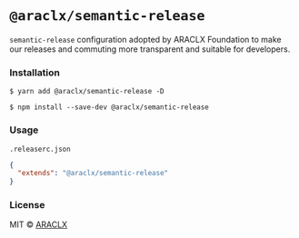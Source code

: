 # `@araclx/semantic-release`

`semantic-release` configuration adopted by ARACLX Foundation to make our releases and commuting more transparent and suitable for developers.

### Installation

```
$ yarn add @araclx/semantic-release -D
```

```
$ npm install --save-dev @araclx/semantic-release
```

### Usage

`.releaserc.json`

```json
{
  "extends": "@araclx/semantic-release"
}
```

### License

MIT © [ARACLX](https://github.com/araclx)
